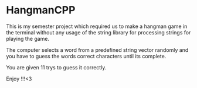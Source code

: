 # HangmanCPP

This is my semester project which required us to make a hangman game in the terminal 
without any usage of the string library for processing strings for playing the game.

The computer selects a word from a predefined string vector randomly and you have to
guess the words correct characters until its complete.

You are given 11 trys to guess it correctly.

Enjoy !!!<3
